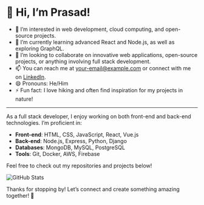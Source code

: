 # 👋 Hi, I’m Prasad!

- 👀 I’m interested in web development, cloud computing, and open-source projects.
- 🌱 I’m currently learning advanced React and Node.js, as well as exploring GraphQL.
- 💞️ I’m looking to collaborate on innovative web applications, open-source projects, or anything involving full stack development.
- 📫 You can reach me at [your-email@example.com](mailto:prasad770@gmail.com) or connect with me on [LinkedIn](https://www.linkedin.com/in/yourprofile).
- 😄 Pronouns: He/Him
- ⚡ Fun fact: I love hiking and often find inspiration for my projects in nature!

---

As a full stack developer, I enjoy working on both front-end and back-end technologies. I’m proficient in:

- **Front-end**: HTML, CSS, JavaScript, React, Vue.js
- **Back-end**: Node.js, Express, Python, Django
- **Databases**: MongoDB, MySQL, PostgreSQL
- **Tools**: Git, Docker, AWS, Firebase

Feel free to check out my repositories and projects below!

![GitHub Stats](https://github-readme-stats.vercel.app/api?username=Prasad052003&show_icons=true&theme=radical)

Thanks for stopping by! Let’s connect and create something amazing together! 🚀
